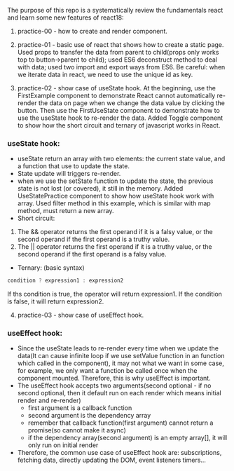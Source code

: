 The purpose of this repo is a systematically review the fundamentals react and learn some new features of react18:

1. practice-00 - how to create and render component.

2. practice-01 - basic use of react that shows how to create a static page. Used props to transfer the data from parent to child(props only works top to button->parent to child); used ES6 deconstruct method to deal with data; used two import and export ways from ES6. Be careful: when we iterate data in react, we need to use the unique id as key.

3. practice-02 - show case of useState hook. At the beginning, use the FirstExample component to demonstrate React cannot automatically re-render the data on page when we change the data value by clicking the button.
Then use the FirstUseState component to demonstrate how to use the useState hook to re-render the data.
Added Toggle component to show how the short circuit and ternary of javascript works in React.
### useState hook:
* useState return an array with two elements: the current state value, and a function that use to update the state.
* State update will triggers re-render.
* when we use the setState function to update the state, the previous state is not lost (or covered), it still in the memory.
Added UseStatePractice component to show how useState hook work with array. Used filter method in this example, which is similar with map method, must return a new array.
* Short circuit: 
1. The && operator returns the first operand if it is a falsy value, or the second operand if the first operand is a truthy value.
2. The || operator returns the first operand if it is a truthy value, or the second operand if the first operand is a falsy value.
* Ternary: (basic syntax)
``` javascript
condition ? expression1 : expression2
```
If ths condition is true, the operator will return expression1. If the condition is false, it will return expression2.

4. practice-03 - show case of useEffect hook.
### useEffect hook:
* Since the useState leads to re-render every time when we update the data(It can cause infinite loop if we use setValue function in an function which called in the component), it may not what we want in some case, for example, we only want a function be called once when the component mounted. Therefore, this is why useEffect is important.
* The useEffect hook accepts two arguments(second optional - if no second optional, then it default run on each render which means initial render and re-render)
  - first argument is a callback function
  - second argument is the dependency array
  - remember that callback function(first argument) cannot return a promise(so cannot make it async)
  - if the dependency array(second argument) is an empty array[], it will only run on initial render
* Therefore, the common use case of useEffect hook are:
subscriptions, fetching data, directly updating the DOM, event listeners timers...

